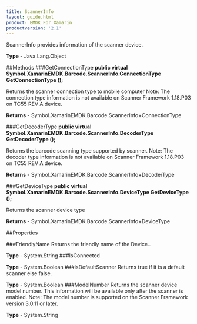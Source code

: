 ```yaml
---
title: ScannerInfo
layout: guide.html
product: EMDK For Xamarin
productversion: '2.1'
---
```

ScannerInfo provides information of the scanner device.

**Type** - Java.Lang.Object

##Methods
###GetConnectionType
**public virtual Symbol.XamarinEMDK.Barcode.ScannerInfo.ConnectionType GetConnectionType ();**

Returns the scanner connection type to mobile computer Note: The connection type information is not available on Scanner Framework 1.18.P03 on TC55 REV A device.


**Returns** - Symbol.XamarinEMDK.Barcode.ScannerInfo+ConnectionType

###GetDecoderType
**public virtual Symbol.XamarinEMDK.Barcode.ScannerInfo.DecoderType GetDecoderType ();**

Returns the barcode scanning type supported by scanner. Note: The decoder type information is not available on Scanner Framework 1.18.P03 on TC55 REV A device.


**Returns** - Symbol.XamarinEMDK.Barcode.ScannerInfo+DecoderType

###GetDeviceType
**public virtual Symbol.XamarinEMDK.Barcode.ScannerInfo.DeviceType GetDeviceType ();**

Returns the scanner device type


**Returns** - Symbol.XamarinEMDK.Barcode.ScannerInfo+DeviceType

##Properties

###FriendlyName
Returns the friendly name of the Device..

**Type** - System.String
###IsConnected

        

**Type** - System.Boolean
###IsDefaultScanner
Returns true if it is a default scanner else false.

**Type** - System.Boolean
###ModelNumber
Returns the scanner device model number. This information will be available only after the scanner is enabled. Note: The model number is supported on the Scanner Framework version 3.0.11 or later.

**Type** - System.String
















